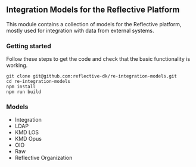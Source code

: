 ## Integration Models for the Reflective Platform ##

This module contains a collection of models for the Reflective platform, mostly
used for integration with data from external systems.

### Getting started ###

Follow these steps to get the code and check that the basic functionality is
working.

```
git clone git@github.com:reflective-dk/re-integration-models.git
cd re-integration-models
npm install
npm run build
```

### Models ###

* Integration
* LDAP
* KMD LOS
* KMD Opus
* OIO
* Raw
* Reflective Organization
